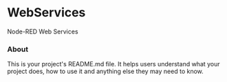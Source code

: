 WebServices
===========

Node-RED Web Services

### About

This is your project's README.md file. It helps users understand what your
project does, how to use it and anything else they may need to know.